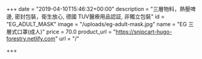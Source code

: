 +++
date = "2019-04-10T15:46:32+00:00"
description = "三層物料，熱壓啤邊, 密封包裝，衛生放心, 德國 TUV醫療用品認証, 非獨立包裝"
id = "EG_ADULT_MASK"
image = "/uploads/eg-adult-mask.jpg"
name = "EG 三層式口罩(成人)"
price = 70.0
product_url = "https://snipcart-hugo-forestry.netlify.com"
url = "/"

+++
